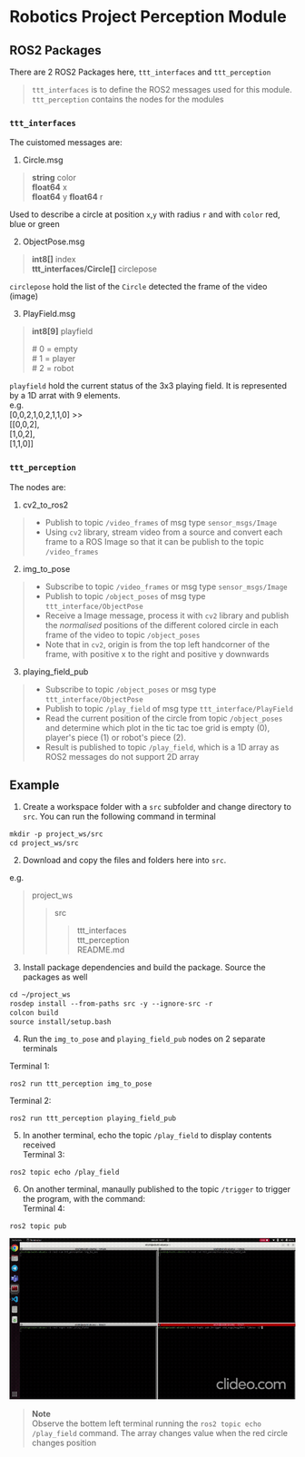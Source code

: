# Robotics Project Perception Module

## ROS2 Packages
There are 2 ROS2 Packages here, `ttt_interfaces` and `ttt_perception`
> `ttt_interfaces` is to define the ROS2 messages used for this module.  
> `ttt_perception` contains the nodes for the modules

### `ttt_interfaces`
The cuistomed messages are:
1.  Circle.msg  
> **string** color  
> **float64** x  
> **float64** y
> **float64** r  

Used to describe a circle at position `x`,`y` with radius `r` and with `color` red, blue or green

2. ObjectPose.msg
> **int8[]** index  
> **ttt_interfaces/Circle[]** circlepose  

`circlepose` hold the list of the `Circle` detected the frame of the video (image)

3. PlayField.msg
> **int8[9]** playfield  
>  
> \# 0 = empty  
> \# 1 = player  
> \# 2 = robot  

`playfield` hold the current status of the 3x3 playing field. It is represented by a 1D arrat with 9 elements.  
e.g.  
[0,0,2,1,0,2,1,1,0] >>  
[[0,0,2],  
[1,0,2],  
[1,1,0]] 

### `ttt_perception`

The nodes are:
1. cv2_to_ros2
> - Publish to topic `/video_frames` of msg type `sensor_msgs/Image`  
> - Using `cv2` library, stream video from a source and convert each frame to a ROS Image so that it can be publish to the topic `/video_frames`

2. img_to_pose  
> - Subscribe to topic `/video_frames` or msg type `sensor_msgs/Image`  
> - Publish to topic `/object_poses` of msg type `ttt_interface/ObjectPose`  
> - Receive a Image message, process it with `cv2` library and publish the *normalised* positions of the different colored circle in each frame of the video to topic `/object_poses`  
> - Note that in `cv2`, origin is from the top left handcorner of the frame, with positive x to the right and positive y downwards

3. playing_field_pub
> - Subscribe to topic `/object_poses` or msg type `ttt_interface/ObjectPose`  
> - Publish to topic `/play_field` of msg type `ttt_interface/PlayField`  
> - Read the current position of the circle from topic `/object_poses` and determine which plot in the tic tac toe grid is empty (0), player's piece (1) or robot's piece (2).
> - Result is published to topic `/play_field`, which is a 1D array as ROS2 messages do not support 2D array

## Example

1. Create a workspace folder with a `src` subfolder and change directory to `src`. You can run the following command in terminal

```
mkdir -p project_ws/src
cd project_ws/src 
```
 2. Download and copy the files and folders here into `src`. 

e.g.  
> project_ws
>> src  
>>> ttt_interfaces  
>>> ttt_perception  
>>> README.md  

3. Install package dependencies and build the package. Source the packages as well
```
cd ~/project_ws
rosdep install --from-paths src -y --ignore-src -r
colcon build
source install/setup.bash
```

4. Run the `img_to_pose` and `playing_field_pub` nodes on 2 separate terminals  

Terminal 1:
```
ros2 run ttt_perception img_to_pose
```
Terminal 2:
```
ros2 run ttt_perception playing_field_pub
```

5. In another terminal, echo the topic `/play_field` to display contents received  
Terminal 3: 
```
ros2 topic echo /play_field
```
6. On another terminal, manaully published to the topic `/trigger` to trigger the program, with the command:  
Terminal 4:
```
ros2 topic pub 
```
![Example](./videos/example.gif)

> **Note**  
>  Observe the bottem left terminal running the `ros2 topic echo /play_field` command. The array changes value when the red circle changes position
